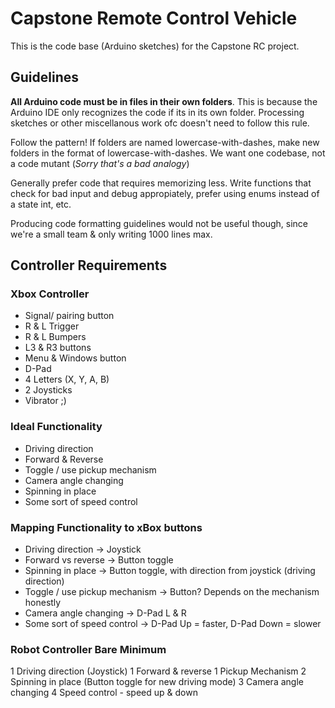 # Capstone Remote Control Vehicle

This is the code base (Arduino sketches) for the Capstone
RC project.

## Guidelines
**All Arduino code must be in files in their own folders**. This is because
the Arduino IDE only recognizes the code if its in its own folder. Processing
sketches or other miscellanous work ofc doesn't need to follow this rule.

Follow the pattern! If folders are named lowercase-with-dashes, make new folders in
the format of lowercase-with-dashes. We want one codebase, not a code mutant (*Sorry
that's a bad analogy*)

Generally prefer code that requires memorizing less. Write functions that check for
bad input and debug appropiately, prefer using enums instead of a state int, etc.

Producing code formatting guidelines would not be useful though, since we're a small
team & only writing 1000 lines max.


## Controller Requirements
### Xbox Controller
 - Signal/ pairing button
 - R & L Trigger
 - R & L Bumpers
 - L3 & R3 buttons
 - Menu & Windows button
 - D-Pad
 - 4 Letters (X, Y, A, B)
 - 2 Joysticks
 - Vibrator ;)

### Ideal Functionality
 - Driving direction
 - Forward & Reverse
 - Toggle / use pickup mechanism
 - Camera angle changing
 - Spinning in place
 - Some sort of speed control

### Mapping Functionality to xBox buttons
 - Driving direction -> Joystick
 - Forward vs reverse -> Button toggle
 - Spinning in place -> Button toggle, with direction from joystick (driving direction)
 - Toggle / use pickup mechanism -> Button? Depends on the mechanism honestly
 - Camera angle changing -> D-Pad L & R
 - Some sort of speed control -> D-Pad Up = faster, D-Pad Down = slower

### Robot Controller Bare Minimum
 1 Driving direction (Joystick)
 1 Forward & reverse
 1 Pickup Mechanism 
 2 Spinning in place (Button toggle for new driving mode)
 3 Camera angle changing
 4 Speed control - speed up & down

